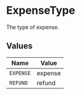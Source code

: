 # ExpenseType

The type of expense.


## Values

| Name      | Value     |
| --------- | --------- |
| `EXPENSE` | expense   |
| `REFUND`  | refund    |
